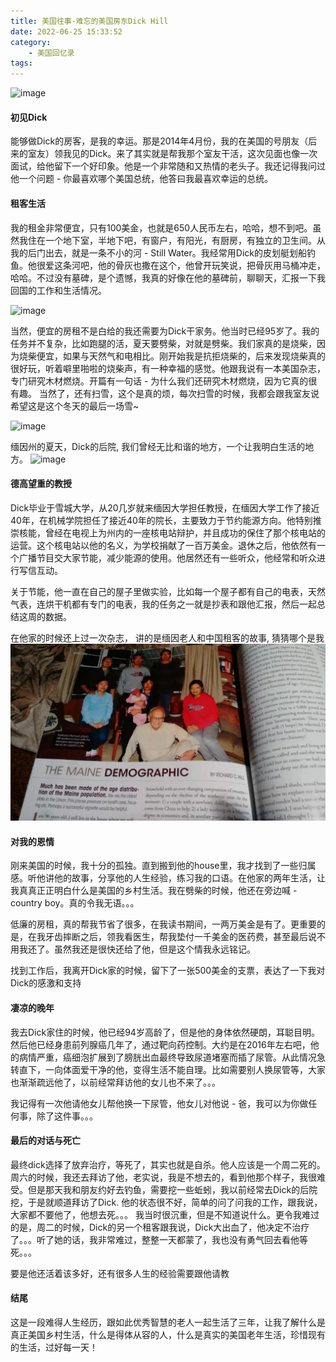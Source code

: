 ```yaml
---
title: 美国往事-难忘的美国房东Dick Hill
date: 2022-06-25 15:33:52
category:
    - 美国回忆录
tags:
---
```



![image](https://umaine.edu/mecheng/wp-content/uploads/sites/208/2009/10/Dick_Hill-423x624.jpg)

#### 初见Dick
能够做Dick的房客，是我的幸运。那是2014年4月份，我的在美国的号朋友（后来的室友）领我见的Dick。来了其实就是帮我那个室友干活，这次见面也像一次面试，给他留下一个好印象。他是一个非常随和又热情的老头子。我还记得我问过他一个问题 - 你最喜欢哪个美国总统，他答曰我最喜欢幸运的总统。

#### 租客生活
我的租金非常便宜，只有100美金，也就是650人民币左右，哈哈，想不到吧。虽然我住在一个地下室，半地下吧，有窗户，有阳光，有厨房，有独立的卫生间。从我的后门出去，就是一条不小的河 - Still Water。我经常用Dick的皮划艇划船钓鱼。他很爱这条河吧，他的骨灰也撒在这个，他曾开玩笑说，把骨灰用马桶冲走，哈哈。不过没有墓碑，是个遗憾，我真的好像在他的墓碑前，聊聊天，汇报一下我回国的工作和生活情况。

![image](https://p1-jj.byteimg.com/tos-cn-i-t2oaga2asx/gold-user-assets/2018/9/8/165b99fff8e4262d~tplv-t2oaga2asx-zoom-in-crop-mark:3024:0:0:0.awebp)

当然，便宜的房租不是白给的我还需要为Dick干家务。他当时已经95岁了。我的任务并不复杂，比如跑腿的活，夏天要劈柴，对就是劈柴。我们家真的是烧柴，因为烧柴便宜，如果与天然气和电相比。刚开始我是抗拒烧柴的，后来发现烧柴真的很好玩，听着噼里啪啦的烧柴声，有一种幸福的感觉。他跟我说有一本美国杂志， 专门研究木材燃烧。开篇有一句话 - 为什么我们还研究木材燃烧，因为它真的很有趣。 当然了，还有扫雪，这个是真的烦，每次扫雪的时候，我都会跟我室友说希望这是这个冬天的最后一场雪~

![image](https://p1-jj.byteimg.com/tos-cn-i-t2oaga2asx/gold-user-assets/2018/9/8/165b987ab545c62e~tplv-t2oaga2asx-zoom-in-crop-mark:3024:0:0:0.awebp)

缅因州的夏天，Dick的后院, 我们曾经无比和谐的地方，一个让我明白生活的地方。
![image](https://p1-jj.byteimg.com/tos-cn-i-t2oaga2asx/gold-user-assets/2018/9/8/165b9a05c717fd1c~tplv-t2oaga2asx-zoom-in-crop-mark:3024:0:0:0.awebp)


#### 德高望重的教授
Dick毕业于雪城大学，从20几岁就来缅因大学担任教授，在缅因大学工作了接近40年，在机械学院担任了接近40年的院长，主要致力于节约能源方向。他特别推崇核能，曾经在电视上为州内的一座核电站辩护，并且成功的保住了那个核电站的运营。这个核电站以他的名义，为学校捐献了一百万美金。退休之后，他依然有一个广播节目交大家节能，减少能源的使用。他居然还有一些听众，他经常和听众进行写信互动。

关于节能，他一直在自己的屋子里做实验，比如每一个屋子都有自己的电表，天然气表，连烘干机都有专门的电表，我的任务之一就是抄表和跟他汇报，然后一起总结这周的数据。

在他家的时候还上过一次杂志， 讲的是缅因老人和中国租客的故事, 猜猜哪个是我
![image](./images/magzine.jpeg)

#### 对我的恩情
刚来美国的时候，我十分的孤独。直到搬到他的house里，我才找到了一些归属感。听他讲他的故事，分享他的人生经验，练习我的口语。在他家的两年生活，让我真真正正明白什么是美国的乡村生活。我在劈柴的时候，他还在旁边喊 - country boy。真的令我无语。。。

低廉的房租，真的帮我节省了很多，在我读书期间，一两万美金是有了。更重要的是，在我牙齿摔断之后，领我看医生，帮我垫付一千美金的医药费，甚至最后说不用我还了。虽然我还是很快还给了他，但是这个情我永远铭记。

找到工作后，我离开Dick家的时候，留下了一张500美金的支票，表达了一下我对Dick的感激和支持

#### 凄凉的晚年
我去Dick家住的时候，他已经94岁高龄了，但是他的身体依然硬朗，耳聪目明。然后他已经身患前列腺癌几年了，通过靶向药控制。大约是在2016年左右吧，他的病情严重，癌细泡扩展到了膀胱出血最终导致尿道堵塞而插了尿管。从此情况急转直下，一向体面爱干净的他，变得生活不能自理。比如需要别人换尿管等，大家也渐渐疏远他了，以前经常拜访他的女儿也不来了。。。

我记得有一次他请他女儿帮他换一下尿管，他女儿对他说 - 爸，我可以为你做任何事，除了这件事。。。


#### 最后的对话与死亡
最终dick选择了放弃治疗，等死了，其实也就是自杀。他人应该是一个周二死的。周六的时候，我还去拜访了他，老实说，我是不想去的，看到他那个样子，我很难受。但是那天我和朋友约好去钓鱼，需要挖一些蚯蚓，我以前经常去Dick的后院挖，于是就顺道拜访了Dick. 他的状态很不好，简单的问了问我的工作，跟我说，大家都不要他了，他想去死。。。 我当时很沉重，但是不知道说什么。更令我难过的是，周二的时候，Dick的另一个租客跟我说，Dick大出血了，他决定不治疗了。。。听了她的话，我非常难过，整整一天都蒙了，我也没有勇气回去看他等死。。。

要是他还活着该多好，还有很多人生的经验需要跟他请教


#### 结尾
这是一段难得人生经历，跟如此优秀智慧的老人一起生活了三年，让我了解什么是真正美国乡村生活，什么是得体从容的人，什么是真实的美国老年生活，珍惜现有的生活，过好每一天！




